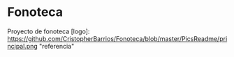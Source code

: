 # Fonoteca
Proyecto de fonoteca 
[logo]: https://github.com/CristopherBarrios/Fonoteca/blob/master/PicsReadme/principal.png "referencia"
